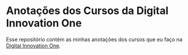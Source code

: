 # Anotações dos Cursos da Digital Innovation One
Esse repositório contém as minhas anotações dos cursos que eu faço na [Digital Innovation One](https://web.digitalinnovation.one/).